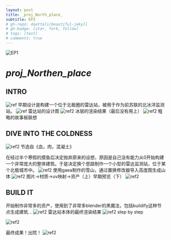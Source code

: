 ```yaml
---
layout: post
title: _proj_North_place_
subtitle: EP2
# gh-repo: daattali/beautiful-jekyll
# gh-badge: [star, fork, follow]
# tags: [test]
# comments: true
---
```

![EP1](../assets/img/navbar.jpg "EP1")
# _proj_Northen_place_
## INTRO
![ref](../assets/img/ref1.png "ref")
早期设计是构建一个位于北极圈的雷达站，被用于作为前苏联的北冰洋监测站。
![ref](../assets/img/ref2.png "ref")
雷达站的设计图
![ref2](../assets/img/ref3.png "ref3")
冰层的渲染结果（最后没有用上）
![ref2](../assets/img/ref4.png "ref4")
粗略的故事板联想
## DIVE INTO THE COLDNESS
![ref2](../assets/img/ref33.jpg "ref4")
节选自《血，肉，混凝土》

在经过半个寒假的摸鱼后决定抛弃原来的设想，原因是自己没有能力从0开始构建一个非常庞大的整体建筑。于是决定换个思路制作一个小型的雷达监测站，位于某个北极城市中。
![ref2](../assets/img/ref5.jpg "ref4")
使用gaea制作的雪山，通过置换修改器导入高度图生成山体
![ref2](../assets/img/ref6.jpg "ref4")
图片->材质->uv映射->资产（上）早期预览（下）
![ref2](../assets/img/ref10.png "ref4")
## BUILD IT
开始制作非常多的资产，使用到了非常多blender的黑魔法，包括buildify这种节点生成建筑...
![ref2](../assets/img/pj4.png "ref4")
雷达站本体的最终渲染结果
![ref2](../assets/img/ref09.png "ref4")
step by step

![ref2](../assets/img/ref11.jpg "ref4")

最终成果！出院！
![ref2](../assets/img/final.jpg "ref4")